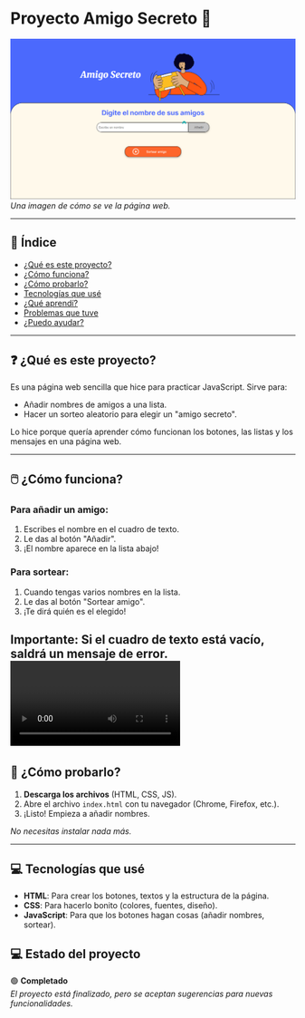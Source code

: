 
# Proyecto Amigo Secreto 🎉

![Pantallazo de la app](assets/Amigo_secreto_captura.png)  
*Una imagen de cómo se ve la página web.*

---

## 📌 Índice
- [¿Qué es este proyecto?](#-qué-es-este-proyecto)
- [¿Cómo funciona?](#-cómo-funciona)
- [¿Cómo probarlo?](#-cómo-probarlo)
- [Tecnologías que usé](#-tecnologías-que-usé)
- [¿Qué aprendí?](#-qué-aprendí)
- [Problemas que tuve](#-problemas-que-tuve)
- [¿Puedo ayudar?](#-puedo-ayudar)

---

## ❓ ¿Qué es este proyecto?
Es una página web sencilla que hice para practicar JavaScript. Sirve para:

- Añadir nombres de amigos a una lista.
- Hacer un sorteo aleatorio para elegir un "amigo secreto".

Lo hice porque quería aprender cómo funcionan los botones, las listas y los mensajes en una página web.

---

## 🖱️ ¿Cómo funciona?
### Para añadir un amigo:
1. Escribes el nombre en el cuadro de texto.
2. Le das al botón "Añadir".
3. ¡El nombre aparece en la lista abajo!

### Para sortear:
1. Cuando tengas varios nombres en la lista.
2. Le das al botón "Sortear amigo".
3. ¡Te dirá quién es el elegido!

**Importante:** Si el cuadro de texto está vacío, saldrá un mensaje de error.
![video de la app](assets/funcionamiento_amigo_secreto.mp4)  
---

## 🚀 ¿Cómo probarlo?
1. **Descarga los archivos** (HTML, CSS, JS).
2. Abre el archivo `index.html` con tu navegador (Chrome, Firefox, etc.).
3. ¡Listo! Empieza a añadir nombres.

*No necesitas instalar nada más.*

---

## 💻 Tecnologías que usé
- **HTML**: Para crear los botones, textos y la estructura de la página.
- **CSS**: Para hacerlo bonito (colores, fuentes, diseño).
- **JavaScript**: Para que los botones hagan cosas (añadir nombres, sortear).

## 💻 Estado del proyecto
🟢 **Completado**  
*El proyecto está finalizado, pero se aceptan sugerencias para nuevas funcionalidades.*